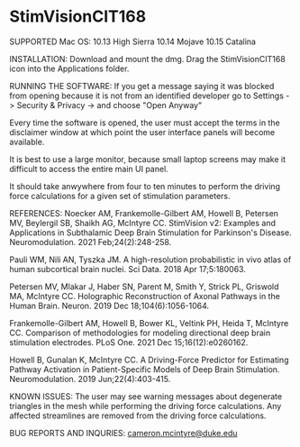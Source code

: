# StimVisionCIT168


SUPPORTED Mac OS: 
10.13 High Sierra
10.14 Mojave
10.15 Catalina


INSTALLATION:
Download and mount the dmg.  Drag the StimVisionCIT168 icon into the Applications folder.

RUNNING THE SOFTWARE:
If you get a message saying it was blocked from opening because it is not from an identified developer go to Settings -> Security & Privacy -> and choose "Open Anyway"

Every time the software is opened, the user must accept the terms in the disclaimer window at which point the user interface panels will become available.

It is best to use a large monitor, because small laptop screens may make it difficult to access the entire main UI panel.

It should take anwywhere from four to ten minutes to perform the driving force calculations for a given set of stimulation parameters.

REFERENCES:
Noecker AM, Frankemolle-Gilbert AM, Howell B, Petersen MV, Beylergil SB, Shaikh AG, McIntyre CC. StimVision v2: Examples and Applications in Subthalamic Deep Brain Stimulation for Parkinson's Disease. Neuromodulation. 2021 Feb;24(2):248-258.

Pauli WM, Nili AN, Tyszka JM. A high-resolution probabilistic in vivo atlas of human subcortical brain nuclei. Sci Data. 2018 Apr 17;5:180063.

Petersen MV, Mlakar J, Haber SN, Parent M, Smith Y, Strick PL, Griswold MA, McIntyre CC. Holographic Reconstruction of Axonal Pathways in the Human Brain. Neuron. 2019 Dec 18;104(6):1056-1064.

Frankemolle-Gilbert AM, Howell B, Bower KL, Veltink PH, Heida T, McIntyre CC. Comparison of methodologies for modeling directional deep brain stimulation electrodes. PLoS One. 2021 Dec 15;16(12):e0260162.

Howell B, Gunalan K, McIntyre CC. A Driving-Force Predictor for Estimating Pathway Activation in Patient-Specific Models of Deep Brain Stimulation. Neuromodulation. 2019 Jun;22(4):403-415.


KNOWN ISSUES:
The user may see warning messages about degenerate triangles in the mesh while performing the driving force calculations. Any affected streamlines are removed from the driving force calculations.


BUG REPORTS AND INQURIES:
cameron.mcintyre@duke.edu
